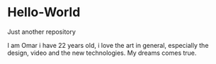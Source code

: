# Hello-World
Just another repository

I am Omar i have 22 years old, i love the art in general, especially the design, video and the new technologies. My dreams comes true.
